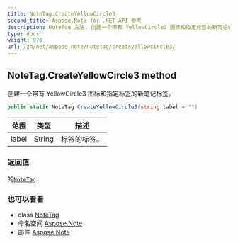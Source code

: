 ```yaml
---
title: NoteTag.CreateYellowCircle3
second_title: Aspose.Note for .NET API 参考
description: NoteTag 方法. 创建一个带有 YellowCircle3 图标和指定标签的新笔记标签
type: docs
weight: 970
url: /zh/net/aspose.note/notetag/createyellowcircle3/
---
```

## NoteTag.CreateYellowCircle3 method

创建一个带有 YellowCircle3 图标和指定标签的新笔记标签。

```csharp
public static NoteTag CreateYellowCircle3(string label = "")
```

| 范围 | 类型 | 描述 |
| --- | --- | --- |
| label | String | 标签的标签。 |

### 返回值

的[`NoteTag`](../).

### 也可以看看

* class [NoteTag](../)
* 命名空间 [Aspose.Note](../../notetag/)
* 部件 [Aspose.Note](../../../)


